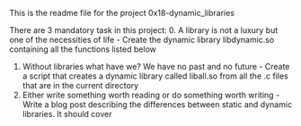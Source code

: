 This is the readme file for the project 0x18-dynamic_libraries

There are 3 mandatory task in this project:
0. A library is not a luxury but one of the necessities of life - Create the dynamic library libdynamic.so containing all the functions listed below
1. Without libraries what have we? We have no past and no future - Create a script that creates a dynamic library called liball.so from all the .c files that are in the current directory
2. Either write something worth reading or do something worth writing - Write a blog post describing the differences between static and dynamic libraries. It should cover
